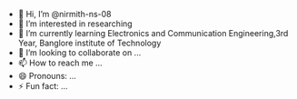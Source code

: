 - 👋 Hi, I’m @nirmith-ns-08
- 👀 I’m interested in researching
- 🌱 I’m currently learning Electronics and Communication Engineering,3rd Year, Banglore institute of Technology
- 💞️ I’m looking to collaborate on ...
- 📫 How to reach me ...
- 😄 Pronouns: ...
- ⚡ Fun fact: ...

<!---
nirmith-ns-08/nirmith-ns-08 is a ✨ special ✨ repository because its `README.md` (this file) appears on your GitHub profile.
You can click the Preview link to take a look at your changes.
--->
